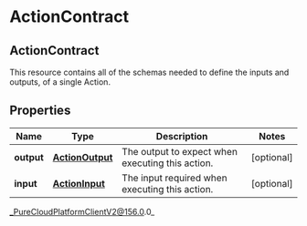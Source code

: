 # ActionContract

## ActionContract
This resource contains all of the schemas needed to define the inputs and outputs, of a single Action.

## Properties

|Name | Type | Description | Notes|
|------------ | ------------- | ------------- | -------------|
| **output** | [**ActionOutput**](ActionOutput) | The output to expect when executing this action. | [optional] |
| **input** | [**ActionInput**](ActionInput) | The input required when executing this action. | [optional] |



_PureCloudPlatformClientV2@156.0.0_
